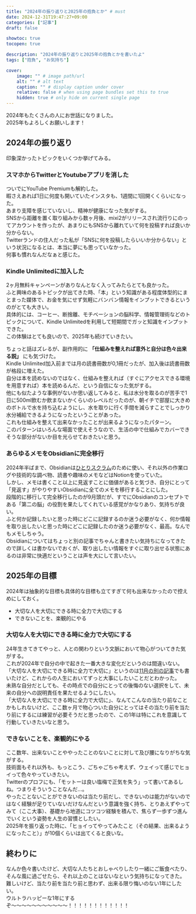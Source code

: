 ```yaml
---
title: "2024年の振り返りと2025年の抱負とか" # must
date: 2024-12-31T19:47:27+09:00
categories: ["記事"]
draft: false

showtoc: true
tocopen: true

description: "2024年の振り返りと2025年の抱負とかを書いたよ"
tags: ["抱負", "お気持ち"]

cover: 
    image: "" # image path/url
    alt: "" # alt text
    caption: "" # display caption under cover
    relative: false # when using page bundles set this to true
    hidden: true # only hide on current single page
---
```


2024年もたくさんの人にお世話になりました。  
2025年もよろしくお願いします！  

## 2024年の振り返り
印象深かったトピックをいくつか挙げてみる。  

### スマホからTwitterとYoutubeアプリを消した
ついでにYouTube Premiumも解約した。  
暇さえあれば1日に何度も開いていたインスタも、1週間に1回開くくらいになった。  
あまり支障を感じていないし、精神が健康になった気がする。  
SNSから距離を置く取り組みから数ヶ月後、mixi2がリリースされ流行りにのってアカウントを作ったが、あまりにもSNSから離れていて何を投稿すれば良いか分からない。  
Twitterランドの住人だった私が「SNSに何を投稿したらいいか分からない」という状況になるとは、本当に夢にも思っていなかった。  
何事も慣れなんだなぁと感じた。  

### Kindle Unlimitedに加入した
2ヶ月無料キャンペーンがありなんとなく入ってみたらとても良かった。  
ふと興味のあるトピックが出てきた時、「本」という知識がある程度体型的にまとまった媒体で、お金を気にせず気軽にバンバン情報をインプットできるというのがとても大きい。  
具体的には、コーヒー、断捨離、モチベーションの脳科学、情報管理術などのトピックについて、Kindle Unlimitedを利用して短期間でガッと知識をインプットできた。  
この体験はとても良いので、2025年も続けていきたい。  

ちょっと話はズレるが、副作用的に **「仕組みを整えれば意外と自分は色々出来る説」** にも気づけた。  
Kindle Unlimited加入前までは月の読書冊数が0,1冊だったが、加入後は読書冊数が格段に増えた。  
自分は本を読めないのではなく、仕組みを整えれば（すぐにアクセスできる環境を用意すれば）本を読めるんだ、という自信になった気がする。  
他にも似たような事例がないか思い返してみると、私は水分を取るのが苦手で1日に500ml飲むか飲まないかくらいのレベルだったのが、朝イチで部屋に大きめのボトルで水を持ち込むようにし、水を取りに行く手間を減らすことでしっかり水分補給できるようになったということがあった。  
これも仕組みを整えて出来なかったことが出来るようになったパターン。  
このパターンはいろんな場面で使えそうなので、生活の中で仕組みでカバーできそうな部分がないか目を光らせておきたいと思う。  

### あらゆるメモをObsidianに完全移行
2024年半ばまで、Obsidianは[ひとりスクラム](https://speakerdeck.com/piyopanman/puraibetodehitorisukuramuwoyatuteiruhua)のために使い、それ以外の作業ログや技術的な調べ物、読書や趣味のメモなどはNotionを使っていた。  
しかし、メモは書くこと以上に見返すことに価値があると気づき、自分にとって「見返す」がやりやすいObsidianに全てのメモを移行することにした。    
段階的に移行して完全移行したのが9月頭だが、すでにObsidianのコンセプトである「第二の脳」の役割を果たしてくれている感覚がかなりあり、気持ちが良い。  
ふと何か記録したいと思った時にどこに記録するのか迷う必要がなく、何か情報を取り出したいと思った時にどこに記録したのか迷う必要がなく、最高。なんでもメモしちゃう。  
Obsidianについてはちょっと別の記事でちゃんと書きたい気持ちになってきたので詳しくは書かないでおくが、取り出したい情報をすぐに取り出せる状態にあるのは非常に快適だということは声を大にして言いたい。

## 2025年の目標
2024年は抽象的な目標も具体的な目標も立てすぎて何も出来なかったので控えめにしておく。  

- 大切な人を大切にできる時に全力で大切にする
- できないことを、楽観的にやる

### 大切な人を大切にできる時に全力で大切にする
24年生きてきてやっと、人との関わりという文脈において物心がついてきた気がする。  
これが2024年で自分の中で起きた一番大きな変化だというのは間違いない。  
「大切な人を大切にできる時に全力で大切に」というのは[11月の別の記事](https://piyopanman.dev/articles/love-for-others/)でも書いたけど、これからの人生においてずっと大事にしたいことだとわかった。  
未熟な自分だとしても、その時点での自分にとっての後悔のない選択をして、未来の自分への説明責任を果たせるようにしたい。  
「大切な人を大切にできる時に全力で大切に」、なんてこんなの当たり前なことかもしれないけど、ここ数ヶ月で物心ついた自分にとってはその当たり前を当たり前にするには練習が必要そうだと思ったので、この1年は特にこれを意識して行動していきたいなと思う。  

### できないことを、楽観的にやる
ここ数年、出来ないことややったことのないことに対して及び腰になりがちな気がする。  
技術面もそれ以外も、もっとこう、ごちゃごちゃ考えず、ウェイって感じでヒョイって色々やっていきたい。  
Twitterのプロフにも、「モットーは良い塩梅で正気を失う」って書いてあるしね。つまりそういうことなんだ...。  
やったことないことができないのは当たり前だし、できないのは能力がないのではなく経験が足りていないだけなんだという意識を強く持ち、とりあえずやってみて（ここ大事）、基礎から地道にコツコツ経験を積んで、焦らず一歩ずつ進んでいくという姿勢を人生の習慣としたい。  
2025年を振り返った時に、「ヒョイってやってみたこと（その結果、出来るようになったこと）」が10個くらいは出てくると良いな。  

## 終わりに
なんか色々書いたけど、大切な人たちとおしゃべりしたり一緒にご飯食べたり、そんな風に過ごせたら、それ以上のことはないなという気持ちになってきた。  
難しいけど、当たり前を当たり前と思わず、出来る限り悔いのない1年にしたい。  
ウルトラハッピーな1年にするぞ〜〜〜〜〜〜〜〜〜〜〜！！！！！！！！！！！！